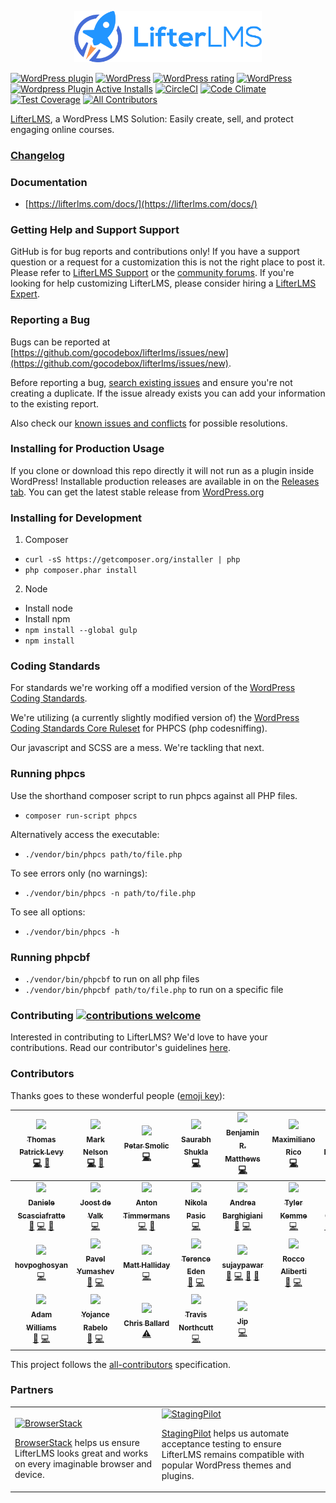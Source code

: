 <p align="center"><img src=".github/lifterlms-logo.png" alt="LifterLMS" width="300"></p>

[![WordPress plugin](https://img.shields.io/wordpress/plugin/v/lifterlms.svg)](https://wordpress.org/plugins/lifterlms/)
[![WordPress](https://img.shields.io/wordpress/v/lifterlms.svg)](https://wordpress.org/plugins/lifterlms/)
[![WordPress rating](https://img.shields.io/wordpress/plugin/r/lifterlms.svg)](https://wordpress.org/support/plugin/lifterlms/reviews/)
[![WordPress](https://img.shields.io/wordpress/plugin/dt/lifterlms.svg)](https://wordpress.org/plugins/lifterlms/advanced/)
[![Wordpress Plugin Active Installs](https://img.shields.io/wordpress/plugin/installs/lifterlms.svg)](https://wordpress.org/plugins/lifterlms/)
[![CircleCI](https://circleci.com/gh/gocodebox/lifterlms/tree/master.svg?style=svg)](https://circleci.com/gh/gocodebox/lifterlms/tree/master)
[![Code Climate](https://codeclimate.com/github/gocodebox/lifterlms/badges/gpa.svg)](https://codeclimate.com/github/gocodebox/lifterlms)
[![Test Coverage](https://codeclimate.com/github/gocodebox/lifterlms/badges/coverage.svg)](https://codeclimate.com/github/gocodebox/lifterlms/coverage)
[![All Contributors](https://img.shields.io/badge/all_contributors-26-orange.svg?style=flat-square)](#contributors)

[LifterLMS](https://lifterlms.com), a WordPress LMS Solution: Easily create, sell, and protect engaging online courses.


### [Changelog](./CHANGELOG.md)


### Documentation
+ [https://lifterlms.com/docs/](https://lifterlms.com/docs/)


### Getting Help and Support Support

GitHub is for bug reports and contributions only! If you have a support question or a request for a customization this is not the right place to post it. Please refer to [LifterLMS Support](https://lifterlms.com/my-account/my-tickets) or the [community forums](https://wordpress.org/support/plugin/lifterlms). If you're looking for help customizing LifterLMS, please consider hiring a [LifterLMS Expert](https://lifterlms.com/docs/do-you-have-any-recommended-developers-who-can-modifycustomize-lifterlms/).


### Reporting a Bug

Bugs can be reported at [https://github.com/gocodebox/lifterlms/issues/new](https://github.com/gocodebox/lifterlms/issues/new).

Before reporting a bug, [search existing issues](https://github.com/gocodebox/lifterlms/issues) and ensure you're not creating a duplicate. If the issue already exists you can add your information to the existing report.

Also check our [known issues and conflicts](https://lifterlms.com/doc-category/lifterlms/known-conflicts/) for possible resolutions.

### Installing for Production Usage

If you clone or download this repo directly it will not run as a plugin inside WordPress! Installable production releases are available in on the [Releases tab](https://github.com/gocodebox/lifterlms/releases). You can get the latest stable release from [WordPress.org](https://downloads.wordpress.org/plugin/lifterlms.zip)

### Installing for Development

1. Composer
  + `curl -sS https://getcomposer.org/installer | php`
  + `php composer.phar install`

2. Node
  + Install node
  + Install npm
  + `npm install --global gulp`
  + `npm install`


### Coding Standards

For standards we're working off a modified version of the [WordPress Coding Standards](https://make.wordpress.org/core/handbook/best-practices/coding-standards/php/).

We're utilizing (a currently slightly modified version of) the [WordPress Coding Standards Core Ruleset](https://github.com/WordPress-Coding-Standards/WordPress-Coding-Standards) for PHPCS (php codesniffing).

Our javascript and SCSS are a mess. We're tackling that next.


### Running phpcs

Use the shorthand composer script to run phpcs against all PHP files.

+ `composer run-script phpcs`

Alternatively access the executable:

+ `./vendor/bin/phpcs path/to/file.php`

To see errors only (no warnings):

+ `./vendor/bin/phpcs -n path/to/file.php`

To see all options:

+ `./vendor/bin/phpcs -h`


### Running phpcbf

+ `./vendor/bin/phpcbf` to run on all php files
+ `./vendor/bin/phpcbf path/to/file.php` to run on a specific file


### Contributing [![contributions welcome](https://img.shields.io/badge/contributions-welcome-brightgreen.svg?style=flat)](.github/CONTRIBUTING.md)

Interested in contributing to LifterLMS? We'd love to have your contributions. Read our contributor's guidelines [here](.github/CONTRIBUTING.md).


### Contributors

Thanks goes to these wonderful people ([emoji key](https://github.com/kentcdodds/all-contributors#emoji-key)):

<!-- ALL-CONTRIBUTORS-LIST:START - Do not remove or modify this section -->
<!-- prettier-ignore -->
| [<img src="https://avatars0.githubusercontent.com/u/1290739?v=4" width="100px;"/><br /><sub><b>Thomas Patrick Levy</b></sub>](http://gocodebox.com)<br />[💻](https://github.com/gocodebox/lifterlms/commits?author=thomasplevy "Code") [🎨](#design-thomasplevy "Design") | [<img src="https://avatars0.githubusercontent.com/u/5050601?v=4" width="100px;"/><br /><sub><b>Mark Nelson</b></sub>](http://therealmarknelson.com)<br />[💻](https://github.com/gocodebox/lifterlms/commits?author=therealmarknelson "Code") [🎨](#design-therealmarknelson "Design") | [<img src="https://avatars3.githubusercontent.com/u/4542049?v=4" width="100px;"/><br /><sub><b>Petar Smolic</b></sub>](http://psmolic.com)<br />[💻](https://github.com/gocodebox/lifterlms/commits?author=PSmolic "Code") | [<img src="https://avatars1.githubusercontent.com/u/1739834?v=4" width="100px;"/><br /><sub><b>Saurabh Shukla</b></sub>](https://github.com/actual-saurabh)<br />[💻](https://github.com/gocodebox/lifterlms/commits?author=actual-saurabh "Code") | [<img src="https://avatars1.githubusercontent.com/u/8673706?v=4" width="100px;"/><br /><sub><b>Benjamin R. Matthews</b></sub>](https://bmatt468.com)<br />[💻](https://github.com/gocodebox/lifterlms/commits?author=bmatt468 "Code") | [<img src="https://avatars0.githubusercontent.com/u/1678457?v=4" width="100px;"/><br /><sub><b>Maximiliano Rico</b></sub>](https://github.com/MaximilianoRicoTabo)<br />[💻](https://github.com/gocodebox/lifterlms/commits?author=MaximilianoRicoTabo "Code") | [<img src="https://avatars1.githubusercontent.com/u/1697968?v=4" width="100px;"/><br /><sub><b>Andreas Blumberg</b></sub>](https://github.com/andreasblumberg)<br />[💻](https://github.com/gocodebox/lifterlms/commits?author=andreasblumberg "Code") |
| :---: | :---: | :---: | :---: | :---: | :---: | :---: |
| [<img src="https://avatars2.githubusercontent.com/u/403283?v=4" width="100px;"/><br /><sub><b>Daniele Scasciafratte</b></sub>](http://www.mte90.net)<br />[🐛](https://github.com/gocodebox/lifterlms/issues?q=author%3AMte90 "Bug reports") [💻](https://github.com/gocodebox/lifterlms/commits?author=Mte90 "Code") [🤔](#ideas-Mte90 "Ideas, Planning, & Feedback") | [<img src="https://avatars0.githubusercontent.com/u/487629?v=4" width="100px;"/><br /><sub><b>Joost de Valk</b></sub>](http://yoast.com/)<br />[💻](https://github.com/gocodebox/lifterlms/commits?author=jdevalk "Code") | [<img src="https://avatars3.githubusercontent.com/u/584693?v=4" width="100px;"/><br /><sub><b>Anton Timmermans</b></sub>](https://github.com/atimmer)<br />[💻](https://github.com/gocodebox/lifterlms/commits?author=atimmer "Code") [🤔](#ideas-atimmer "Ideas, Planning, & Feedback") | [<img src="https://avatars2.githubusercontent.com/u/10199798?v=4" width="100px;"/><br /><sub><b>Nikola Pasic</b></sub>](http://nikola.pasic.rs)<br />[💻](https://github.com/gocodebox/lifterlms/commits?author=nikolapasic "Code") | [<img src="https://avatars0.githubusercontent.com/u/190159?v=4" width="100px;"/><br /><sub><b>Andrea Barghigiani</b></sub>](https://skillsandmore.org)<br />[🐛](https://github.com/gocodebox/lifterlms/issues?q=author%3AAndreaBarghigiani "Bug reports") [💻](https://github.com/gocodebox/lifterlms/commits?author=AndreaBarghigiani "Code") | [<img src="https://avatars3.githubusercontent.com/u/3424234?v=4" width="100px;"/><br /><sub><b>Tyler Kemme</b></sub>](https://tylerkemme.com)<br />[💻](https://github.com/gocodebox/lifterlms/commits?author=tpkemme "Code") | [<img src="https://avatars3.githubusercontent.com/u/15683967?v=4" width="100px;"/><br /><sub><b>Dinesh Chouhan</b></sub>](http://dineshchouhan.com)<br />[🐛](https://github.com/gocodebox/lifterlms/issues?q=author%3Adineshchouhan "Bug reports") [💻](https://github.com/gocodebox/lifterlms/commits?author=dineshchouhan "Code") [🎨](#design-dineshchouhan "Design") [🤔](#ideas-dineshchouhan "Ideas, Planning, & Feedback") |
| [<img src="https://avatars2.githubusercontent.com/u/9405480?v=4" width="100px;"/><br /><sub><b>hovpoghosyan</b></sub>](https://github.com/hovpoghosyan)<br />[💻](https://github.com/gocodebox/lifterlms/commits?author=hovpoghosyan "Code") | [<img src="https://avatars0.githubusercontent.com/u/37841388?v=4" width="100px;"/><br /><sub><b> Pavel Yumashev</b></sub>](https://github.com/yumashev)<br />[🐛](https://github.com/gocodebox/lifterlms/issues?q=author%3Ayumashev "Bug reports") [💻](https://github.com/gocodebox/lifterlms/commits?author=yumashev "Code") | [<img src="https://avatars2.githubusercontent.com/u/249506?v=4" width="100px;"/><br /><sub><b>Matt Halliday</b></sub>](http://matthalliday.ca)<br />[💻](https://github.com/gocodebox/lifterlms/commits?author=matthalliday "Code") | [<img src="https://avatars1.githubusercontent.com/u/837136?v=4" width="100px;"/><br /><sub><b>Terence Eden</b></sub>](https://shkspr.mobi/blog/)<br />[🐛](https://github.com/gocodebox/lifterlms/issues?q=author%3Aedent "Bug reports") [💻](https://github.com/gocodebox/lifterlms/commits?author=edent "Code") | [<img src="https://avatars2.githubusercontent.com/u/2222249?v=4" width="100px;"/><br /><sub><b>sujaypawar</b></sub>](https://github.com/sujaypawar)<br />[🐛](https://github.com/gocodebox/lifterlms/issues?q=author%3Asujaypawar "Bug reports") [💻](https://github.com/gocodebox/lifterlms/commits?author=sujaypawar "Code") [🎨](#design-sujaypawar "Design") [🤔](#ideas-sujaypawar "Ideas, Planning, & Feedback") | [<img src="https://avatars3.githubusercontent.com/u/7689242?v=4" width="100px;"/><br /><sub><b>Rocco Aliberti</b></sub>](https://github.com/eri-trabiccolo)<br />[🐛](https://github.com/gocodebox/lifterlms/issues?q=author%3Aeri-trabiccolo "Bug reports") [💻](https://github.com/gocodebox/lifterlms/commits?author=eri-trabiccolo "Code") | [<img src="https://avatars2.githubusercontent.com/u/5949352?v=4" width="100px;"/><br /><sub><b>Phil Webster</b></sub>](https://github.com/philwp)<br />[💻](https://github.com/gocodebox/lifterlms/commits?author=philwp "Code") |
| [<img src="https://avatars0.githubusercontent.com/u/30046495?v=4" width="100px;"/><br /><sub><b>Adam Williams</b></sub>](https://github.com/README1ST)<br />[🐛](https://github.com/gocodebox/lifterlms/issues?q=author%3AREADME1ST "Bug reports") [💻](https://github.com/gocodebox/lifterlms/commits?author=README1ST "Code") | [<img src="https://avatars0.githubusercontent.com/u/1916064?v=4" width="100px;"/><br /><sub><b>Yojance Rabelo</b></sub>](https://www.wpsuperstar.com/)<br />[🐛](https://github.com/gocodebox/lifterlms/issues?q=author%3Ayojance "Bug reports") [💻](https://github.com/gocodebox/lifterlms/commits?author=yojance "Code") | [<img src="https://avatars3.githubusercontent.com/u/11303423?v=4" width="100px;"/><br /><sub><b>Chris Ballard</b></sub>](https://github.com/unt01d)<br />[⚠️](https://github.com/gocodebox/lifterlms/commits?author=unt01d "Tests") | [<img src="https://avatars3.githubusercontent.com/u/796639?v=4" width="100px;"/><br /><sub><b>Travis Northcutt</b></sub>](http://memberup.co/)<br />[💻](https://github.com/gocodebox/lifterlms/commits?author=tnorthcutt "Code") | [<img src="https://avatars0.githubusercontent.com/u/2005352?v=4" width="100px;"/><br /><sub><b>Jip</b></sub>](http://twitter.com/moorscode)<br />[💻](https://github.com/gocodebox/lifterlms/commits?author=moorscode "Code") |
<!-- ALL-CONTRIBUTORS-LIST:END -->

This project follows the [all-contributors](https://github.com/kentcdodds/all-contributors) specification.


### Partners

<table>
  <tr>
    <td>

[<img src="https://raw.githubusercontent.com/gocodebox/lifterlms/master/.github/sponsors/browserstack-logo.png" height="80" alt="BrowserStack">](https://www.browserstack.com/)

[BrowserStack](https://www.browserstack.com/) helps us ensure LifterLMS looks great and works on every imaginable browser and device.
    </td>
    <td>
[<img src="https://raw.githubusercontent.com/gocodebox/lifterlms/master/.github/sponsors/stagingpilot-logo.png" height="80" alt="StagingPilot">](https://stagingpilot.com/)

[StagingPilot](https://stagingpilot.com/) helps us automate acceptance testing to ensure LifterLMS remains compatible with popular WordPress themes and plugins.
    </td>
  </tr>
</table>
